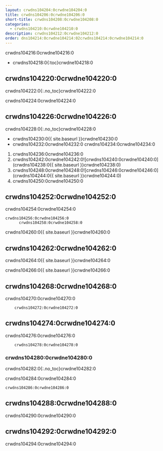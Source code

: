 ```yaml
---
layout: crwdns104204:0crwdne104204:0
title: crwdns104206:0crwdne104206:0
short-title: crwdns104208:0crwdne104208:0
categories:
  - crwdns104210:0crwdne104210:0
description: crwdns104212:0crwdne104212:0
order: dns104214:0crwdne104214:02crwdns104214:0crwdne104214:0
---
```

crwdns104216:0crwdne104216:0

- crwdns104218:0{:toc}crwdne104218:0

## crwdns104220:0crwdne104220:0

crwdns104222:0{:.no_toc}crwdne104222:0

crwdns104224:0crwdne104224:0

## crwdns104226:0crwdne104226:0

crwdns104228:0{:.no_toc}crwdne104228:0

- crwdns104230:0{{ site.baseurl }}crwdne104230:0
- crwdns104232:0crwdne104232:0 crwdns104234:0crwdne104234:0

1. crwdns104236:0crwdne104236:0
2. crwdns104242:0crwdne104242:0![crwdns104240:0crwdne104240:0](crwdns104238:0{{ site.baseurl }}crwdne104238:0)
3. crwdns104248:0crwdne104248:0![crwdns104246:0crwdne104246:0](crwdns104244:0{{ site.baseurl }}crwdne104244:0)
4. crwdns104250:0crwdne104250:0

## crwdns104252:0crwdne104252:0

crwdns104254:0crwdne104254:0

    crwdns104256:0crwdne104256:0
          crwdns104258:0crwdne104258:0
    
    

crwdns104260:0{{ site.baseurl }}crwdne104260:0

## crwdns104262:0crwdne104262:0

crwdns104264:0{{ site.baseurl }}crwdne104264:0

crwdns104266:0{{ site.baseurl }}crwdne104266:0

## crwdns104268:0crwdne104268:0

crwdns104270:0crwdne104270:0

        crwdns104272:0crwdne104272:0
    

## crwdns104274:0crwdne104274:0

crwdns104276:0crwdne104276:0

        crwdns104278:0crwdne104278:0
    

### crwdns104280:0crwdne104280:0

crwdns104282:0{:.no_toc}crwdne104282:0

crwdns104284:0crwdne104284:0

    crwdns104286:0crwdne104286:0
    

## crwdns104288:0crwdne104288:0

crwdns104290:0crwdne104290:0

## crwdns104292:0crwdne104292:0

crwdns104294:0crwdne104294:0